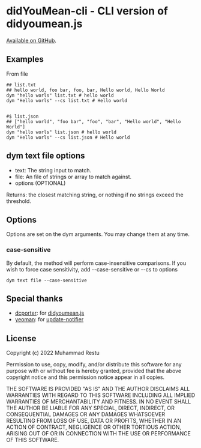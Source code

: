 didYouMean-cli - CLI version of didyoumean.js
===================================================

[Available on GitHub](https://github.com/MuhammadRestu999/DidYouMean-cli.git).


Examples
--------

From file
```
## list.txt
## hello world, foo bar, foo, bar, Hello world, Hello World
dym "hello worls" list.txt # hello world
dym "Hello worls" --cs list.txt # Hello world


#$ list.json
## ["hello world", "foo bar", "foo", "bar", "Hello world", "Hello World"]
dym "hello worls" list.json # hello world
dym "Hello worls" --cs list.json # Hello world
```


dym text file options
----------------------------

- text: The string input to match.
- file: An file of strings or array to match against.
- options (OPTIONAL)

Returns: the closest matching string, or nothing if no strings exceed the threshold.


Options
-------

Options are set on the dym arguments. You may change them at any time.

### case-sensitive

  By default, the method will perform case-insensitive comparisons. If you wish to force case sensitivity, add
  --case-sensitive or --cs to options

  ```
  dym text file --case-sensitive
  ```


Special thanks
--------------
- [dcporter](https://github.com/dcporter): for [didyoumean.js](https://github.com/dcporter/didyoumean.js)
- [yeoman](https://github.com/yeoman): for [update-notifier](https://github.com/yeoman/update-notifier)


License
-------

Copyright (c) 2022 Muhammad Restu

Permission to use, copy, modify, and/or distribute this software for any
purpose with or without fee is hereby granted, provided that the above
copyright notice and this permission notice appear in all copies.

THE SOFTWARE IS PROVIDED "AS IS" AND THE AUTHOR DISCLAIMS ALL WARRANTIES WITH
REGARD TO THIS SOFTWARE INCLUDING ALL IMPLIED WARRANTIES OF MERCHANTABILITY
AND FITNESS. IN NO EVENT SHALL THE AUTHOR BE LIABLE FOR ANY SPECIAL, DIRECT,
INDIRECT, OR CONSEQUENTIAL DAMAGES OR ANY DAMAGES WHATSOEVER RESULTING FROM
LOSS OF USE, DATA OR PROFITS, WHETHER IN AN ACTION OF CONTRACT, NEGLIGENCE OR
OTHER TORTIOUS ACTION, ARISING OUT OF OR IN CONNECTION WITH THE USE OR
PERFORMANCE OF THIS SOFTWARE.
